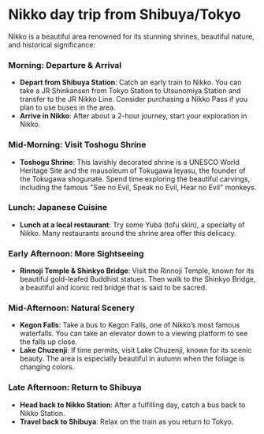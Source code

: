 # Nikko day trip from Shibuya/Tokyo

Nikko is a beautiful area renowned for its stunning shrines, beautiful nature, and historical significance:

### Morning: Departure & Arrival

*   **Depart from Shibuya Station**: Catch an early train to Nikko. You can take a JR Shinkansen from Tokyo Station to Utsunomiya Station and transfer to the JR Nikko Line. Consider purchasing a Nikko Pass if you plan to use buses in the area.
*   **Arrive in Nikko**: After about a 2-hour journey, start your exploration in Nikko.

### Mid-Morning: Visit Toshogu Shrine

*   **Toshogu Shrine**: This lavishly decorated shrine is a UNESCO World Heritage Site and the mausoleum of Tokugawa Ieyasu, the founder of the Tokugawa shogunate. Spend time exploring the beautiful carvings, including the famous "See no Evil, Speak no Evil, Hear no Evil" monkeys.

### Lunch: Japanese Cuisine

*   **Lunch at a local restaurant**: Try some Yuba (tofu skin), a specialty of Nikko. Many restaurants around the shrine area offer this delicacy.

### Early Afternoon: More Sightseeing

*   **Rinnoji Temple & Shinkyo Bridge**: Visit the Rinnoji Temple, known for its beautiful gold-leafed Buddhist statues. Then walk to the Shinkyo Bridge, a beautiful and iconic red bridge that is said to be sacred.

### Mid-Afternoon: Natural Scenery

*   **Kegon Falls**: Take a bus to Kegon Falls, one of Nikko’s most famous waterfalls. You can take an elevator down to a viewing platform to see the falls up close.
*   **Lake Chuzenji**: If time permits, visit Lake Chuzenji, known for its scenic beauty. The area is especially beautiful in autumn when the foliage is changing colors.

### Late Afternoon: Return to Shibuya

*   **Head back to Nikko Station**: After a fulfilling day, catch a bus back to Nikko Station.
*   **Travel back to Shibuya**: Relax on the train as you return to Tokyo.

